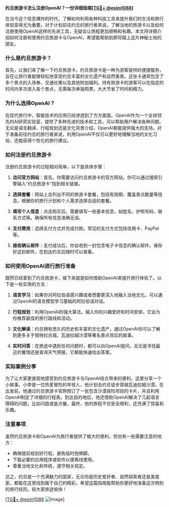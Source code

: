 **约旦旅游卡怎么注册OpenAI？一份详细指南[[TG💪+ @esim1088](https://t.me/s/esim1088)]**

在当今这个信息爆炸的时代，了解如何利用各种科技工具来提升我们的生活和旅行体验变得尤为重要。对于计划前往约旦的旅行者来说，了解当地的旅游卡以及如何注册使用OpenAI这样的先进工具，无疑会让旅程更加顺畅和有趣。本文将详细介绍如何注册和使用约旦旅游卡与OpenAI，希望能帮助到即将踏上这片神秘土地的朋友。

### 什么是约旦旅游卡？

首先，让我们来了解一下约旦旅游卡。约旦旅游卡是一种为游客提供的便捷服务，旨在让旅行者能够轻松地享受约旦丰富的文化遗产和自然美景。这张卡通常包含了多个景点的入场券、交通优惠以及其他附加福利。持有旅游卡的游客可以在指定的时间内多次进入各个景点，无需每次单独购票，大大节省了时间和精力。

### 为什么选择OpenAI？

在现代旅行中，智能技术的应用已经渗透到了方方面面。OpenAI作为一个全球领先的AI研究实验室，提供了多种先进的技术和工具，可以帮助用户解决各种问题。无论是语言翻译、行程规划还是文化背景介绍，OpenAI都能提供强大的支持。对于准备前往约旦的旅行者来说，利用OpenAI不仅可以更好地理解当地的文化习俗，还能获得个性化的旅行建议。

### 如何注册约旦旅游卡

注册约旦旅游卡的过程相对简单，以下是具体步骤：

1. **访问官方网站**：首先，你需要访问约旦旅游卡的官方网站。你可以通过搜索引擎输入“约旦旅游卡”找到相关链接。
   
2. **选择套餐**：网站上会列出不同的旅游卡套餐，包括有效期、覆盖景点数量等信息。根据你的旅行计划和个人需求选择合适的套餐。

3. **填写个人信息**：点击购买后，需要填写一些基本信息，如姓名、护照号码、联系方式等。确保所有信息准确无误。

4. **支付费用**：选择支付方式并完成付款。常见的支付方式包括信用卡、PayPal等。

5. **接收确认邮件**：支付成功后，你会收到一封包含电子卡信息的确认邮件。保存好这封邮件，在到达约旦后随时可以查看。

### 如何使用OpenAI进行旅行准备

既然已经拿到了约旦旅游卡，接下来就是如何借助OpenAI来提升旅行体验了。以下是一些实用的方法：

1. **语言学习**：如果你对阿拉伯语感兴趣或者想要更深入地融入当地文化，可以通过OpenAI的语言模型学习基础的阿拉伯语对话。

2. **行程规划**：利用OpenAI的强大算法，输入你的兴趣爱好和时间安排，它会为你推荐最佳的旅行路线和活动。

3. **文化解读**：约旦拥有悠久的历史和丰富的文化遗产，通过OpenAI你可以了解到更多关于佩特拉古城、瓦迪拉姆沙漠等著名景点背后的故事。

4. **实时问答**：在旅途中遇到任何问题时，都可以向OpenAI提问，无论是寻找最近的餐馆还是查询天气预报，它都能快速给出答案。

### 实际案例分享

为了让大家更直观地感受到约旦旅游卡与OpenAI结合带来的便利，这里分享一个小故事。小李是一位热爱冒险的年轻人，他计划去约旦徒步穿越瓦迪拉姆沙漠。在出发前，他通过约旦旅游卡官网预订了一张包含沙漠探险项目的卡片，并且利用OpenAI制定了详细的行程表。到达目的地后，他还借助OpenAI解决了几起语言障碍的问题，比如问路或是点餐。最终，他的旅程不仅安全顺利，还充满了惊喜和乐趣。

### 注意事项

虽然约旦旅游卡和OpenAI为旅行者提供了极大的便利，但也有一些需要注意的地方：

- 确保提前规划好行程，避免临时抱佛脚。
- 下载必要的应用程序或软件以便离线使用。
- 尊重当地文化和传统，遵守相关规定。

总之，约旦是一个充满魅力的国家，无论你是历史爱好者、自然探索者还是美食家，都能在这里找到属于自己的精彩。希望这篇指南能帮助你更好地准备这次特别的旅行经历。祝大家旅途愉快！

[[TG💪+ @esim1088](https://t.me/s/esim1088) ![Image](https://i.postimg.cc/4NQfJmqS/Snipaste-2025-05-13-00-14-12.png)]